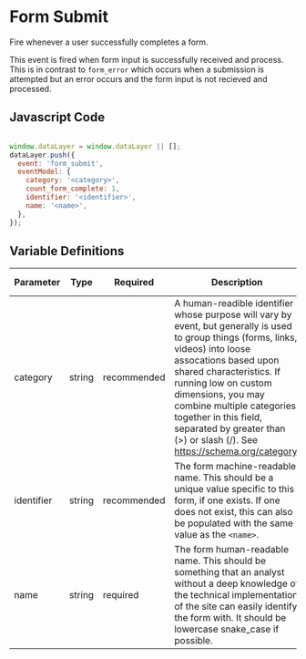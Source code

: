# Form Submit

Fire whenever a user successfully completes a form. 

This event is fired when form input is successfully received and process. This is in contrast to `form_error` which occurs when a submission is attempted but an error occurs and the form input is not recieved and processed.

## Javascript Code

```js

window.dataLayer = window.dataLayer || [];
dataLayer.push({
  event: 'form_submit',
  eventModel: {
    category: '<category>',
    count_form_complete: 1,
    identifier: '<identifier>',
    name: '<name>',
  },
});
```

## Variable Definitions

|Parameter|Type|Required|Description|Example|Pattern|Min Length|Max Length|
| --- | --- | --- | --- | --- | --- | --- | --- |
|category|string|recommended|A human-readible identifier whose purpose will vary by event, but generally is used to group things (forms, links, videos) into loose assocations based upon shared characteristics. If running low on custom dimensions, you may combine multiple categories together in this field, separated by greater than (>) or slash (/). See https://schema.org/category.|Registration Form|
|identifier|string|recommended|The form machine-readable name. This should be a unique value specific to this form, if one exists. If one does not exist, this can also be populated with the same value as the `<name>`.|form-12345|
|name|string|required|The form human-readable name. This should be something that an analyst without a deep knowledge of the technical implementation of the site can easily identify the form with. It should be lowercase snake_case if possible.|event_registration_form|
